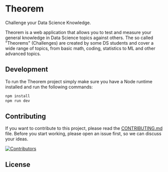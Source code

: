 # Theorem

Challenge your Data Science Knowledge.

Theorem is a web application that allows you to test and measure your general knowledge in Data Science topics against
others. The so called "Theorems" (Challenges) are created by some DS students and cover a wide range of topics, from
basic math, coding, statistics to ML and other advanced topics.

## Development

To run the Theorem project simply make sure you have a Node runtime installed and run the following commands:

```bash
npm install
npm run dev
```

## Contributing

If you want to contribute to this project, please read the [CONTRIBUTING.md](CONTRIBUTING.md) file. Before you start
working, please open an issue first, so we can discuss your ideas.

<!-- markdownlint-disable MD033 -->
<a href="https://github.com/theorem-dev/theorem/graphs/contributors">
  <img src="https://contrib.rocks/image?repo=theorem-dev/theorem" alt="Contributors"/>
</a>
<!-- markdownlint-enable MD033 -->

## License
